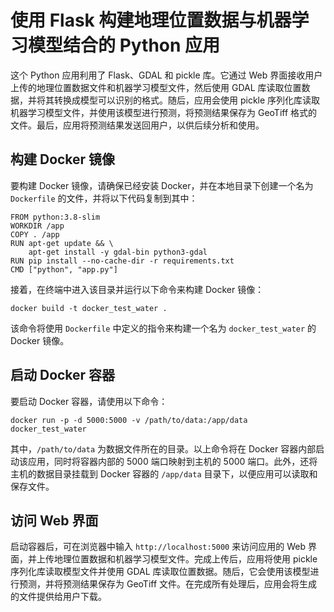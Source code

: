 # 使用 Flask 构建地理位置数据与机器学习模型结合的 Python 应用
这个 Python 应用利用了 Flask、GDAL 和 pickle 库。它通过 Web 界面接收用户上传的地理位置数据文件和机器学习模型文件，然后使用 GDAL 库读取位置数据，并将其转换成模型可以识别的格式。随后，应用会使用 pickle 序列化库读取机器学习模型文件，并使用该模型进行预测，将预测结果保存为 GeoTiff 格式的文件。最后，应用将预测结果发送回用户，以供后续分析和使用。
## 构建 Docker 镜像
要构建 Docker 镜像，请确保已经安装 Docker，并在本地目录下创建一个名为 `Dockerfile` 的文件，并将以下代码复制到其中：
```
FROM python:3.8-slim
WORKDIR /app
COPY . /app
RUN apt-get update && \
    apt-get install -y gdal-bin python3-gdal
RUN pip install --no-cache-dir -r requirements.txt
CMD ["python", "app.py"]
```
接着，在终端中进入该目录并运行以下命令来构建 Docker 镜像：
```
docker build -t docker_test_water .
```
该命令将使用 `Dockerfile` 中定义的指令来构建一个名为 `docker_test_water` 的 Docker 镜像。
## 启动 Docker 容器
要启动 Docker 容器，请使用以下命令：
```
docker run -p -d 5000:5000 -v /path/to/data:/app/data docker_test_water
```
其中，`/path/to/data` 为数据文件所在的目录。以上命令将在 Docker 容器内部启动该应用，同时将容器内部的 5000 端口映射到主机的 5000 端口。此外，还将主机的数据目录挂载到 Docker 容器的 `/app/data` 目录下，以便应用可以读取和保存文件。
## 访问 Web 界面
启动容器后，可在浏览器中输入 `http://localhost:5000` 来访问应用的 Web 界面，并上传地理位置数据和机器学习模型文件。完成上传后，应用将使用 pickle 序列化库读取模型文件并使用 GDAL 库读取位置数据。随后，它会使用该模型进行预测，并将预测结果保存为 GeoTiff 文件。在完成所有处理后，应用会将生成的文件提供给用户下载。
